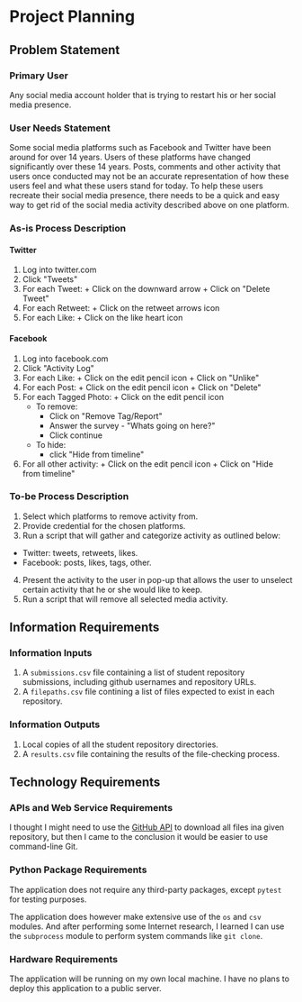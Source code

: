 # Project Planning

## Problem Statement

### Primary User

Any social media account holder that is trying to restart his or her social media presence.

### User Needs Statement 

Some social media platforms such as Facebook and Twitter have been around for over 14 years.
Users of these platforms have changed significantly over these 14 years. Posts, comments and other activity that users once
conducted may not be an accurate representation of how these users feel and what these users stand for today. 
To help these users recreate their social media presence, there needs to be a quick and easy way to get rid of the social media
activity described above on one platform. 

### As-is Process Description

#### Twitter
  1. Log into twitter.com
  2. Click "Tweets"
  3. For each Tweet:
    + Click on the downward arrow
    + Click on "Delete Tweet"
  4. For each Retweet:
    + Click on the retweet arrows icon
  5. For each Like:
    + Click on the like heart icon
    
#### Facebook
  1. Log into facebook.com
  2. Click "Activity Log"
  3. For each Like:
    + Click on the edit pencil icon
    + Click on "Unlike"
  4. For each Post:
    + Click on the edit pencil icon
    + Click on "Delete"
  5. For each Tagged Photo:
    + Click on the edit pencil icon
      + To remove:
        + Click on "Remove Tag/Report"
        + Answer the survey - "Whats going on here?"
        + Click continue
      + To hide:
        + click "Hide from timeline"
   6. For all other activity:
    + Click on the edit pencil icon
    + Click on "Hide from timeline"

### To-be Process Description
  
  1. Select which platforms to remove activity from.
  2. Provide credential for the chosen platforms.
  3. Run a script that will gather and categorize activity as outlined below:
  + Twitter: tweets, retweets, likes.
  + Facebook: posts, likes, tags, other.
  4. Present the activity to the user in pop-up that allows the user to unselect certain activity that he or she would like to keep.
  5. Run a script that will remove all selected media activity.

## Information Requirements

### Information Inputs

  1. A `submissions.csv` file containing a list of student repository submissions, including github usernames and repository URLs.
  2. A `filepaths.csv` file contining a list of files expected to exist in each repository.
  
### Information Outputs

  1. Local copies of all the student repository directories.
  2. A `results.csv` file containing the results of the file-checking process.

## Technology Requirements

### APIs and Web Service Requirements

I thought I might need to use the [GitHub API](https://developer.github.com/v3/) to download all files ina given repository, 
but then I came to the conclusion it would be easier to use command-line Git.

### Python Package Requirements

The application does not require any third-party packages, except `pytest` for testing purposes.

The application does however make extensive use of the `os` and `csv` modules. 
And after performing some Internet research, 
I learned I can use the `subprocess` module to perform system commands like `git clone`.

### Hardware Requirements

The application will be running on my own local machine. I have no plans to deploy this application to a public server.
